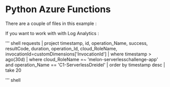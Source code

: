 # Python Azure Functions

There are a couple of files in this example : 




If you want to work with with Log Analytics :

''' shell
requests
| project timestamp, id, operation_Name, success, resultCode, duration, operation_Id, cloud_RoleName, invocationId=customDimensions['InvocationId']
| where timestamp > ago(30d)
| where cloud_RoleName =~ 'melon-serverlesschallenge-app' and operation_Name == 'C1-ServerlessDreidel'
| order by timestamp desc
| take 20

''' shell
